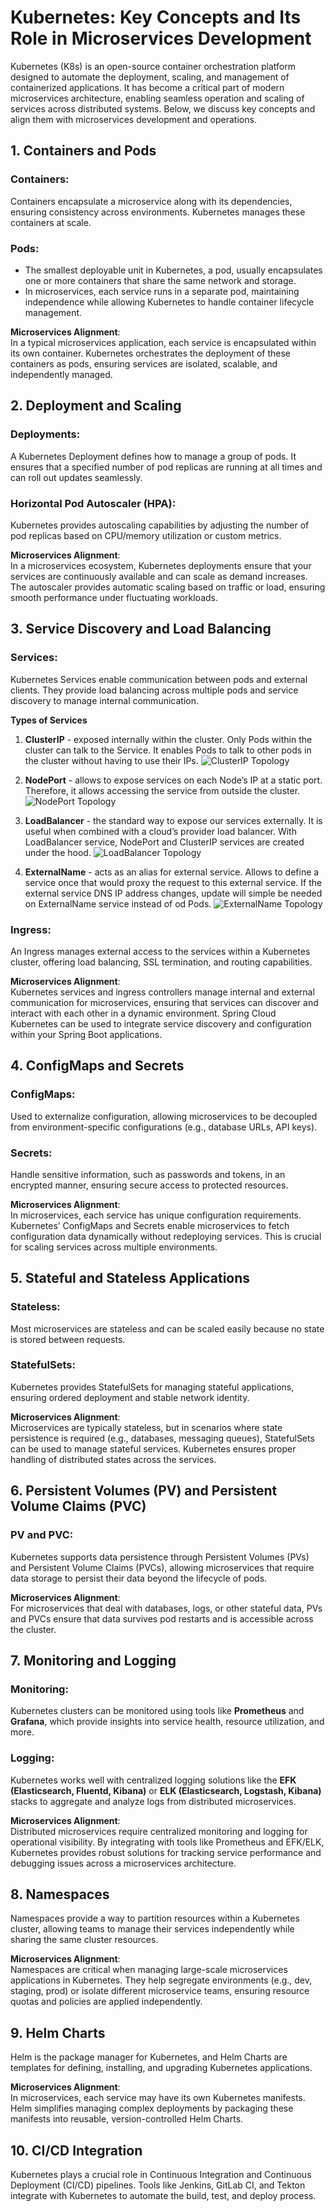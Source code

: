 # Kubernetes: Key Concepts and Its Role in Microservices Development

Kubernetes (K8s) is an open-source container orchestration platform designed to automate the deployment, scaling, and management of containerized applications. It has become a critical part of modern microservices architecture, enabling seamless operation and scaling of services across distributed systems. Below, we discuss key concepts and align them with microservices development and operations.

## 1. **Containers and Pods**

### Containers:
Containers encapsulate a microservice along with its dependencies, ensuring consistency across environments. Kubernetes manages these containers at scale.

### Pods:
- The smallest deployable unit in Kubernetes, a pod, usually encapsulates one or more containers that share the same network and storage.
- In microservices, each service runs in a separate pod, maintaining independence while allowing Kubernetes to handle container lifecycle management.

**Microservices Alignment**:  
In a typical microservices application, each service is encapsulated within its own container. Kubernetes orchestrates the deployment of these containers as pods, ensuring services are isolated, scalable, and independently managed.

## 2. **Deployment and Scaling**

### Deployments:
A Kubernetes Deployment defines how to manage a group of pods. It ensures that a specified number of pod replicas are running at all times and can roll out updates seamlessly.

### Horizontal Pod Autoscaler (HPA):
Kubernetes provides autoscaling capabilities by adjusting the number of pod replicas based on CPU/memory utilization or custom metrics.

**Microservices Alignment**:  
In a microservices ecosystem, Kubernetes deployments ensure that your services are continuously available and can scale as demand increases. The autoscaler provides automatic scaling based on traffic or load, ensuring smooth performance under fluctuating workloads.

## 3. **Service Discovery and Load Balancing**

### Services:
Kubernetes Services enable communication between pods and external clients. They provide load balancing across multiple pods and service discovery to manage internal communication.

**Types of Services**

1. **ClusterIP** - exposed internally within the cluster. Only Pods within the cluster can talk to the Service. It enables Pods to talk to other pods in the cluster without having to use their IPs.
![ClusterIP Topology](Assets/k8_Service_ClusterIP_Topology.webp)  

2. **NodePort** - allows to expose services on each Node’s IP at a static port. Therefore, it allows accessing the service from outside the cluster.
![NodePort Topology](Assets/k8_Service_NodePort_Topology.webp)

3. **LoadBalancer** - the standard way to expose our services externally. It is useful when combined with a cloud’s provider load balancer. With LoadBalancer service, NodePort and ClusterIP services are created under the hood.
![LoadBalancer Topology](Assets/k8_Service_LoadBalancer_Topology.webp)

4. **ExternalName** - acts as an alias for external service. Allows to define a service once that would proxy the request to this external service. If the external service DNS IP address changes, update will simple be needed on ExternalName service instead of od Pods. 
![ExternalName Topology](Assets/k8_Service_ExternalName_Topology.webp)

### Ingress:
An Ingress manages external access to the services within a Kubernetes cluster, offering load balancing, SSL termination, and routing capabilities.

**Microservices Alignment**:  
Kubernetes services and ingress controllers manage internal and external communication for microservices, ensuring that services can discover and interact with each other in a dynamic environment. Spring Cloud Kubernetes can be used to integrate service discovery and configuration within your Spring Boot applications.

## 4. **ConfigMaps and Secrets**

### ConfigMaps:
Used to externalize configuration, allowing microservices to be decoupled from environment-specific configurations (e.g., database URLs, API keys).

### Secrets:
Handle sensitive information, such as passwords and tokens, in an encrypted manner, ensuring secure access to protected resources.

**Microservices Alignment**:  
In microservices, each service has unique configuration requirements. Kubernetes’ ConfigMaps and Secrets enable microservices to fetch configuration data dynamically without redeploying services. This is crucial for scaling services across multiple environments.

## 5. **Stateful and Stateless Applications**

### Stateless:
Most microservices are stateless and can be scaled easily because no state is stored between requests.

### StatefulSets:
Kubernetes provides StatefulSets for managing stateful applications, ensuring ordered deployment and stable network identity.

**Microservices Alignment**:  
Microservices are typically stateless, but in scenarios where state persistence is required (e.g., databases, messaging queues), StatefulSets can be used to manage stateful services. Kubernetes ensures proper handling of distributed states across the services.

## 6. **Persistent Volumes (PV) and Persistent Volume Claims (PVC)**

### PV and PVC:
Kubernetes supports data persistence through Persistent Volumes (PVs) and Persistent Volume Claims (PVCs), allowing microservices that require data storage to persist their data beyond the lifecycle of pods.

**Microservices Alignment**:  
For microservices that deal with databases, logs, or other stateful data, PVs and PVCs ensure that data survives pod restarts and is accessible across the cluster.

## 7. **Monitoring and Logging**

### Monitoring:
Kubernetes clusters can be monitored using tools like **Prometheus** and **Grafana**, which provide insights into service health, resource utilization, and more.

### Logging:
Kubernetes works well with centralized logging solutions like the **EFK (Elasticsearch, Fluentd, Kibana)** or **ELK (Elasticsearch, Logstash, Kibana)** stacks to aggregate and analyze logs from distributed microservices.

**Microservices Alignment**:  
Distributed microservices require centralized monitoring and logging for operational visibility. By integrating with tools like Prometheus and EFK/ELK, Kubernetes provides robust solutions for tracking service performance and debugging issues across a microservices architecture.

## 8. **Namespaces**

Namespaces provide a way to partition resources within a Kubernetes cluster, allowing teams to manage their services independently while sharing the same cluster resources.

**Microservices Alignment**:  
Namespaces are critical when managing large-scale microservices applications in Kubernetes. They help segregate environments (e.g., dev, staging, prod) or isolate different microservice teams, ensuring resource quotas and policies are applied independently.

## 9. **Helm Charts**

Helm is the package manager for Kubernetes, and Helm Charts are templates for defining, installing, and upgrading Kubernetes applications.

**Microservices Alignment**:  
In microservices, each service may have its own Kubernetes manifests. Helm simplifies managing complex deployments by packaging these manifests into reusable, version-controlled Helm Charts.

## 10. **CI/CD Integration**

Kubernetes plays a crucial role in Continuous Integration and Continuous Deployment (CI/CD) pipelines. Tools like Jenkins, GitLab CI, and Tekton integrate with Kubernetes to automate the build, test, and deploy process.
